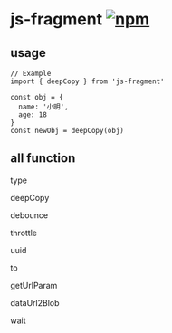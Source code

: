 # js-fragment [![npm](https://img.shields.io/npm/v/js-fragment.svg)](https://www.npmjs.com/package/js-fragment)

## usage
```
// Example
import { deepCopy } from 'js-fragment'

const obj = {
  name: '小明',
  age: 18
}
const newObj = deepCopy(obj)
```

## all function

type

deepCopy

debounce

throttle

uuid

to

getUrlParam

dataUrl2Blob

wait
